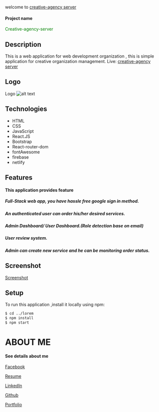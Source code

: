 welcome to [creative-agency server](https://creative-agency-4b26f.web.app/)

#### Project name 
<span style="color: green">  Creative-agency-server </span>


## Description
This is a web application for web development organization , this is simple application for creative organization management.
Live: [creative-agency server](https://creative-agency-4b26f.web.app/)

## Logo
Logo
![alt text][logo]

[logo]: https://img.techpowerup.org/201028/logo.png "Logo Title Text 2"

## Technologies

* HTML
* CSS
* JavaScript
* React.JS
* Bootstrap
* React-router-dom
* fontAwesome
* firebase
* netlify 

## Features
#### This application provides feature 
##### Full-Stack web app, you have hassle free google sign in method.
##### An authenticated user can order his/her desired services.
##### Admin Dashboard/ User Dashboard.(Role detection base on email)
##### User review system.
##### Admin can create new service and he can be monitoring order status.

## Screenshot

[Screenshot](https://drive.google.com/drive/folders/1PleC6Gz7F6e1nemKYKgsq3FfKwIYstj5?usp=sharing)

## Setup

To run this application ,install it locally using npm:
```bash
$ cd ../lorem
$ npm install
$ npm start
```

# ABOUT ME
#### See details about me
[Facebook](https://www.facebook.com/md.muktarulkhanakash)

[Resume](https://drive.google.com/file/d/1dnbgK5hXlR1qhe2Q7vcC24wx9KM4txgr/view?usp=sharing)

[LinkedIn](https://www.linkedin.com/in/muktarul-khan-akash-r/)

[Github](https://github.com/Muktarul-Islam420)

[Portfolio](https://muktarul.netlify.app/)
